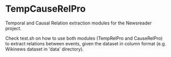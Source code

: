 # TempCauseRelPro
Temporal and Causal Relation extraction modules for the Newsreader project.

Check test.sh on how to use both modules (TempRelPro and CauseRelPro) to extract relations between events, given the dataset in column format (e.g. Wikinews dataset in 'data' directory).

